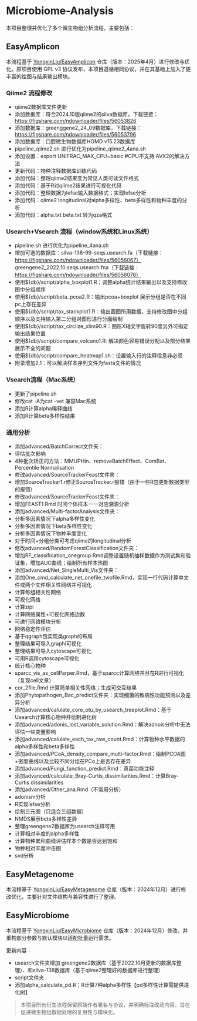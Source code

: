 # Microbiome-Analysis

本项目整理并优化了多个微生物组分析流程，主要包括：

## EasyAmplicon

本流程基于 [YongxinLiu/EasyAmplicon](https://github.com/YongxinLiu/EasyAmplicon) 仓库（版本：2025年4月）进行修改与优化。原项目使用 GPL v3 协议发布，本项目遵循相同协议，并在其基础上加入了更丰富的绘图与结果输出模块。

### Qiime2 流程修改
- qiime2数据库文件更新
 - 添加数据库：符合2024.10版qiime2的silva数据库，下载链接：https://figshare.com/ndownloader/files/56053826
 - 添加数据库：greenggene2_24_09数据库，下载链接：https://figshare.com/ndownloader/files/56053796
 - 添加数据库：口腔微生物数据库HOMD v15.23数据库
- pipeline_qiime2.sh 进行优化为pipeline_qiime2_4ana.sh
 - 添加设置：export UNIFRAC_MAX_CPU=basic  #CPU不支持 AVX2的解决方法
 - 更新代码：物种注释数据库训练代码
 - 添加代码：整理qiime2结果变为常见人类可读文件格式
 - 添加代码：基于R对qiime2结果进行可视化代码
 - 添加代码：整理数据为lefse输入数据格式；实现lefse分析
 - 添加代码：qiime2 longitudinal对alpha多样性、beta多样性和物种丰度的分析
 - 添加代码：alpha.txt beta.txt 转为qza格式

### Usearch+Vsearch 流程（window系统和Linux系统）
- pipeline.sh 进行优化为pipeline_4ana.sh
 - 增加可选的数据库：silva-138-99-seqs.usearch.fa（下载链接：https://figshare.com/ndownloader/files/56056067） greengene2_2022.10.seqs.usearch.fna（下载链接：https://figshare.com/ndownloader/files/56056076）
 - 使用${db}/script/alpha_boxplot1.R；调整alpha统计结果输出以及支持修改图中分组顺序
 - 使用${db}/script/beta_pcoa2.R：输出pcoa+boxplot 展示分组是否在不同pc上存在差异
 - 使用${db}/script/tax_stackplot1.R：输出画图所用数据，支持修改图中分组顺序以及支持输入第二分组对图形进行分面绘制
 - 使用${db}/script/tax_circlize_xlim90.R：图形X轴文字旋转90度另外可指定输出结果位置
 - 使用${db}/script/compare_volcano1.R: 解决颜色容易错误分配以及部分结果展示不全的问题
 - 使用${db}/script/compare_heatmap1.sh：设置输入行的注释信息非必须
 - 附录增加2.1：可以解决样本序列文件为fasta文件的情况

### Vsearch流程（Mac系统）
- 更新了pipeline.sh
 - 修改cat -A为cat -vet 兼容Mac系统
 - 添加R计算alpha稀释曲线
 - 添加R计算beta多样性结果

### 通用分析
- 添加advanced/BatchCorrect文件夹：
 - 评估批次影响
 - 4种批次矫正的方法：MMUPHin、removeBatchEffect、ComBat、Percentile Normalisation
- 修改advanced/SourceTrackerFeast文件夹：
 - 增加SourceTracker1.r修正SourceTracker.r报错（由于一些R包更新数据类型的报错）
- 修改advanced/SourceTrackerFeast文件夹：
 - 增加FEAST1.Rmd 时间个体样本一一对应溯源分析
- 添加advanced/Multi-factorAnalysis文件夹：
 - 分析多因素情况下alpha多样性变化
 - 分析多因素情况下beta多样性变化
 - 分析多因素情况下物种丰度变化
 - 对于时间+分组分类可考虑qiime的longitudinal分析
- 修改advanced/RandomForestClassification文件夹：
 - 增加RF_classification_onegroup.Rmd调整设置随机抽样数据作为测试集和验证集，增加AUC曲线；绘制所有样本热图
- 添加advanced/Net_SingleMulti_Vis文件夹：
 - 添加One_cmd_calculate_net_onefile_twofile.Rmd，实现一行代码计算单文件或两个文件相关性网络并可视化
  - 计算每组相关性网络
  - 可视化网络
  - 计算zipi
  - 计算网络属性+可视化网络边数
  - 可进行网络模块分析
  - 网络稳定性评估
  - 基于qgraph包实现类graph的布局
  - 整理结果可导入graphi可视化
  - 整理结果可导入cytoscape可视化
  - 可用R调用cytoscape可视化
  - 统计核心物种
 - sparcc_vis_as_cellParper.Rmd，基于sparcc计算网络并且在R进行可视化（复现cell文章）
 - cor_2file.Rmd 计算简单相关性网络；生成可交互结果
- 添加Phytopathogen_Bac_predict文件夹：实现细菌的致病性功能预测以及差异分析
- 添加advanced/calulate_core_otu_by_usearch_treeplot.Rmd：基于Usearch计算核心物种并绘制进化树
- 添加advanced/adonis_lost_variable_solution.Rmd：解决adnois分析中无法评估一些变量影响
- 添加advanced/calulate_each_tax_raw_count.Rmd：计算物种水平数据的alpha多样性和beta多样性
- 添加advanced/PCoA_density_compare_multi-factor.Rmd：绘制PCOA图+密度曲线以及比较不同分组在PCo上是否存在差异
- 添加advanced/Fungi_function_predict.Rmd：真菌功能注释
- 添加advanced/calculate_Bray-Curtis_dissimilarities.Rmd：计算Bray-Curtis dissimilarities
- 添加advanced/Other_ana.Rmd（不常用分析）
 - adonism分析
 - R实现lefse分析
 - 绘制三元图（只适合三组数据）
 - NMDS展示beta多样性差异
 - 整理greengene2数据库为usearch注释可用
 - 计算相对丰度的alpha多样性
 - 计算物种累积曲线评估样本个数是否达到饱和
 - 物种相对丰度冲击图
 - svd分析
## EasyMetagenome

本流程基于 [YongxinLiu/EasyMetagenome](https://github.com/YongxinLiu/EasyMetagenome) 仓库（版本：2024年12月）进行修改优化，主要针对文件结构与兼容性进行了整理。

## EasyMicrobiome

本流程基于 [YongxinLiu/EasyMicrobiome](https://github.com/YongxinLiu/EasyMicrobiome) 仓库（版本：2024年12月）修改，并重构部分参数与默认模块以适配批量运行需求。

更新内容：
- usearch文件夹增加 greengene2数据库（基于2022.10月更新的数据库整理）、和silva-138数据库（基于qiime2整理好的数据库进行整理）
- script文件夹
 - 添加alpha_calculate_pd.R；R计算7种alpha多样性【pd多样性计算需提供进化树】

> 本项目所有衍生流程保留原始作者署名与协议，并明确标注改动内容，旨在促进微生物组数据处理的复用性与模块化。
